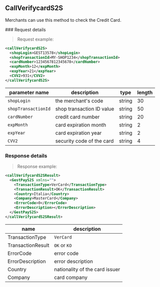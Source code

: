 ## CallVerifycardS2S

Merchants can use this method to check the Credit Card. 

### Request details 

> Request example: 

```xml
<callVerifycardS2S>
  <shopLogin>GEST13578</shopLogin>
  <shopTransactionId>MY-SHOP1234</shopTransactionId>
  <cardNumber>1234567812345678</cardNumber>
  <expMonth>12</expMonth>
  <expYear>21</expYear>
  <CVV2>931</CVV2>
</callVerifycardS2S>
```


| parameter name | description | type | length | 
| -------------- | ----------- | -----|--------| 
| `shopLogin` | the merchant's code | string | 30 |
| `shopTransactionId` | shop transaction ID value | string | 50  
| `cardNumber` | credit card number | string | 20 | 
| `expMonth` | card expiration month | string | 2
| `expYear` | card expiration year | string | 2 
| `CVV2` | security code of the card | string | 4
 
### Response details

> Response example: 

```xml
<callVerifycardS2SResult>
  <GestPayS2S xmlns="">
    <TransactionType>VerCard</TransactionType>
    <TransactionResult>OK</TransactionResult>
    <Country>Italia</Country>
    <Company>MasterCard</Company>
    <ErrorCode>0</ErrorCode>
    <ErrorDescription></ErrorDescription>
  </GestPayS2S>
</callVerifycardS2SResult>
```

| name | description 
| ---- | -----------
| TransactionType | `VerCard`
| TransactionResult | `OK` or `KO`
| ErrorCode | error code 
| ErrorDescription | error description 
| Country | nationality of the card issuer 
| Company | card company 

